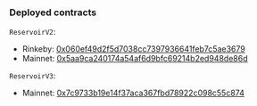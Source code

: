 ### Deployed contracts

`ReservoirV2`:

- Rinkeby: [0x060ef49d2f5d7038cc7397936641feb7c5ae3679](https://rinkeby.etherscan.io/address/0x060ef49d2f5d7038cc7397936641feb7c5ae3679)
- Mainnet: [0x5aa9ca240174a54af6d9bfc69214b2ed948de86d](https://etherscan.io/address/0x5aa9ca240174a54af6d9bfc69214b2ed948de86d)

`ReservoirV3`:

- Mainnet: [0x7c9733b19e14f37aca367fbd78922c098c55c874](https://etherscan.io/address/0x7c9733b19e14f37aca367fbd78922c098c55c874)
